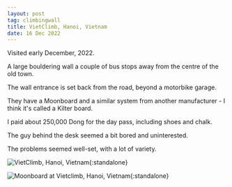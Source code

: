 ```yaml
---
layout: post
tag: climbingwall
title: VietClimb, Hanoi, Vietnam
date: 16 Dec 2022
---
```


Visited early December, 2022.

A large bouldering wall a couple of bus stops away from the centre of the old town.

The wall entrance is set back from the road, beyond a motorbike garage.

They have a Moonboard and a similar system from another manufacturer - I think it's called a Kilter board.

I paid about 250,000 Dong for the day pass, including shoes and chalk.

The guy behind the desk seemed a bit bored and uninterested.

The problems seemed well-set, with a lot of variety.

![VietClimb, Hanoi, Vietnam](/images/vietclimb-1.jpeg){:standalone}

![Moonboard at Vietclimb, Hanoi, Vietnam](/images/vietclimb-2.jpeg){:standalone}
